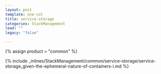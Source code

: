 ```yaml
---
layout: post
template: one-col
title: service-storage
categories: StackManagement
lead: ""
legacy: "false"

---
```

{% assign product = "common" %}

{% include _inlines/StackManagement/common/service-storage/service-storage_given-the-ephemeral-nature-of-containers-i.md %}
